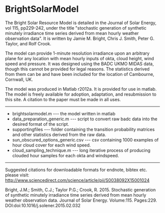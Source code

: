 # BrightSolarModel
The Bright Solar Resource Model is detailed in the Journal of Solar Energy, vol 115, pp229-242, under the title "stochastic generation of synthetic minutely irradiance time series derived from mean hourly weather observation data". It is written by Jamie M. Bright, Chris J. Smith, Peter G. Taylor, and Rolf Crook. 

The model can provide 1-minute resolution irradiance upon an arbitrary plane for any location with mean hourly inputs of okta, cloud height, wind speed and pressure. It was designed using the BADC UKMO MIDAS data, though this cannot be provided for legal reasons. The statistics derived from them can be and have been included for the location of Cambourne, Cornwall, UK.

The model was produced in Matlab r2012a. It is provided for use in matlab. The model is freely available for adoption, adaptation, and resubmission to this site. A citation to the paper must be made in all uses. 

------------------------------------------
* brightsolarmodel.m --- the model written in matlab
* data_preparation_generic.m --- script to convert raw badc data into the desired format of the script.
* supportingfiles --- folder containing the transition probability matrices and other statistics derived from the raw data. 
* sun_obscured_options_generic.csv --- csv containing 1000 examples of hour cloud cover for each wind speed.
* cloud_sampling_technique.m --- long iterative process of producing clouded hour samples for each okta and windspeed. 

-------------------------------------------

Suggested citations
for downloadable formats for endnote, bibtex etc. please visit:
http://www.sciencedirect.com/science/article/pii/S0038092X15001024

Bright, J.M.; Smith, C.J.; Taylor P.G.; Crook, R. 2015. Stochastic generation of synthetic minutely irradiance time series derived from mean hourly weather observation data. Journal of Solar Energy. Volume:115. Pages:229. DOI:doi:10.1016/j.solener.2015.02.032
